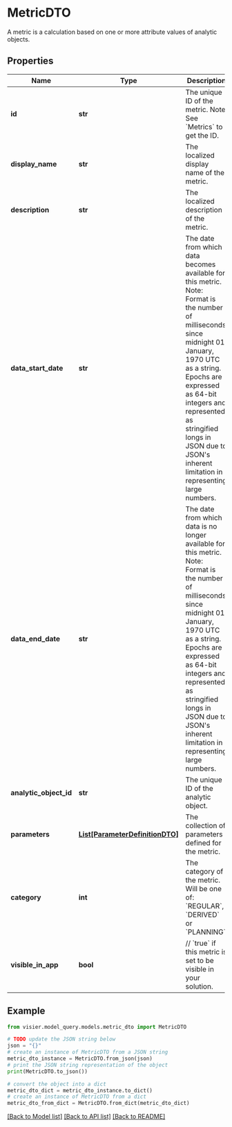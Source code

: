 # MetricDTO

A metric is a calculation based on one or more attribute values of analytic objects.

## Properties

Name | Type | Description | Notes
------------ | ------------- | ------------- | -------------
**id** | **str** | The unique ID of the metric. Note: See &#x60;Metrics&#x60; to get the ID. | [optional] 
**display_name** | **str** | The localized display name of the metric. | [optional] 
**description** | **str** | The localized description of the metric. | [optional] 
**data_start_date** | **str** | The date from which data becomes available for this metric.  Note: Format is the number of milliseconds since midnight 01 January, 1970 UTC as a string.  Epochs are expressed as 64-bit integers and represented as stringified longs in JSON due to JSON&#39;s inherent  limitation in representing large numbers. | [optional] 
**data_end_date** | **str** | The date from which data is no longer available for this metric.  Note: Format is the number of milliseconds since midnight 01 January, 1970 UTC as a string.  Epochs are expressed as 64-bit integers and represented as stringified longs in JSON due to JSON&#39;s inherent  limitation in representing large numbers. | [optional] 
**analytic_object_id** | **str** | The unique ID of the analytic object. | [optional] 
**parameters** | [**List[ParameterDefinitionDTO]**](ParameterDefinitionDTO.md) | The collection of parameters defined for the metric. | [optional] 
**category** | **int** | The category of the metric. Will be one of: &#x60;REGULAR&#x60;, &#x60;DERIVED&#x60; or &#x60;PLANNING&#x60;. | [optional] 
**visible_in_app** | **bool** | // &#x60;true&#x60; if this metric is set to be visible in your solution. | [optional] 

## Example

```python
from visier.model_query.models.metric_dto import MetricDTO

# TODO update the JSON string below
json = "{}"
# create an instance of MetricDTO from a JSON string
metric_dto_instance = MetricDTO.from_json(json)
# print the JSON string representation of the object
print(MetricDTO.to_json())

# convert the object into a dict
metric_dto_dict = metric_dto_instance.to_dict()
# create an instance of MetricDTO from a dict
metric_dto_from_dict = MetricDTO.from_dict(metric_dto_dict)
```
[[Back to Model list]](../README.md#documentation-for-models) [[Back to API list]](../README.md#documentation-for-api-endpoints) [[Back to README]](../README.md)


